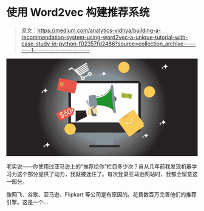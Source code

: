 # 使用 Word2vec 构建推荐系统

> 原文：<https://medium.com/analytics-vidhya/building-a-recommendation-system-using-word2vec-a-unique-tutorial-with-case-study-in-python-f02357fd2486?source=collection_archive---------1----------------------->

![](img/5d62c3890c6ebd51d17c4088ecc5beb0.png)

老实说——你使用过亚马逊上的“推荐给你”栏目多少次？自从几年前我发现机器学习为这个部分提供了动力，我就被迷住了。每次登录亚马逊网站时，我都会留意这一部分。

像网飞、谷歌、亚马逊、Flipkart 等公司是有原因的。花费数百万完善他们的推荐引擎。这是一个…